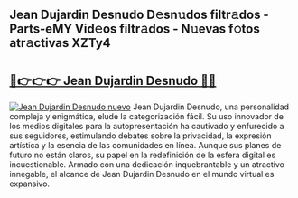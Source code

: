 ## Jean Dujardin Desnudo D𝚎sn𝚞dos filtr𝚊dos - Parts-eMY Vid𝚎os filtr𝚊dos - N𝚞evas f𝚘tos atr𝚊ctivas XZTy4

# <h2><a href="http://mb2wzl2.tromn.icu/?c=Jean+Dujardin+Desnudo">🔗👉👉👉 Jean Dujardin Desnudo 🔗🔗</a></h2>

[![Jean Dujardin Desnudo nuevo](https://i.imgur.com/pEAQMta.gif)](http://mb2wzl2.tromn.icu/?c=Jean+Dujardin+Desnudo)
Jean Dujardin Desnudo, una personalidad compleja y enigmática, elude la categorización fácil. Su uso innovador de los medios digitales para la autopresentación ha cautivado y enfurecido a sus seguidores, estimulando debates sobre la privacidad, la expresión artística y la esencia de las comunidades en línea. Aunque sus planes de futuro no están claros, su papel en la redefinición de la esfera digital es incuestionable. Armado con una dedicación inquebrantable y un atractivo innegable, el alcance de Jean Dujardin Desnudo en el mundo virtual es expansivo.
